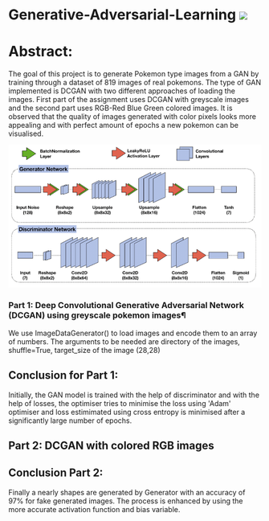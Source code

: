 # Generative-Adversarial-Learning ![](https://camo.githubusercontent.com/8d9b002c2ed55d07ecaac9cc031a1a89665d9cd0/68747470733a2f2f696d672e736869656c64732e696f2f62616467652f6c6963656e73652d4d49542d626c7565)
# Abstract:
The goal of this project is to generate Pokemon type images from a GAN by training through a dataset of 819 images of real pokemons. The type of GAN implemented is DCGAN with two different approaches of loading the images. First part of the assignment uses DCGAN with greyscale images and the second part uses RGB-Red Blue Green colored images. It is observed that the quality of images generated with color pixels looks more appealing and with perfect amount of epochs a new pokemon can be visualised.

![](Network-architecture-generator-top-discriminator-bottom-The-GAN-is-composed-by.pbm)
### Part 1: Deep Convolutional Generative Adversarial Network (DCGAN) using greyscale pokemon images¶
We use ImageDataGenerator() to load images and encode them to an array of numbers. The arguments to be needed are directory of the images, shuffle=True, target_size of the image (28,28)

## Conclusion for Part 1:
Initially, the GAN model is trained with the help of discriminator and with the help of losses, the optimiser tries to minimise the loss using 'Adam' optimiser and loss estimimated using cross entropy is minimised after a significantly large number of epochs.

## Part 2: DCGAN with colored RGB images

## Conclusion Part 2:
 Finally a nearly shapes are generated by Generator with an accuracy of 97% for fake generated images. The process is enhanced by using the more accurate activation function and bias variable.
